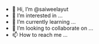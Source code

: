 - 👋 Hi, I’m @saiweelayut
- 👀 I’m interested in ...
- 🌱 I’m currently learning ...
- 💞️ I’m looking to collaborate on ...
- 📫 How to reach me ...

<!---
saiweelayut/saiweelayut is a ✨ special ✨ repository because its `README.md` (this file) appears on your GitHub profile.
You can click the Preview link to take a look at your changes.
--->

